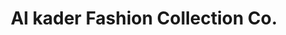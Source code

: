 ---
title: "Al kader Fashion Collection Co."
url: /manila/al-kader-fashion-collection-co/
shop: Kleidung
---